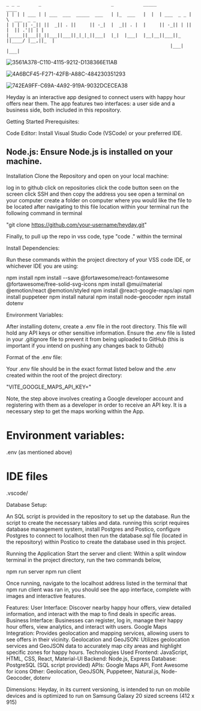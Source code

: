   ```                                                                                                             
 _ _ _       _                          _           _____            ____            
| | | | ___ | | ___  ___  _____  ___   | |_  ___   |  |  | ___  _ _ |    \  ___  _ _ 
| | | || -_|| ||  _|| . ||     || -_|  |  _|| . |  |     || -_|| | ||  |  || .'|| | |
|_____||___||_||___||___||_|_|_||___|  |_|  |___|  |__|__||___||_  ||____/ |__,||_  |
                                                               |___|            |___|          
```
![3561A378-C110-4115-9212-D138366E11AB](https://github.com/user-attachments/assets/321cfced-a510-4418-aeda-dc28a3abba98)

![4A6BCF45-F271-42FB-A88C-484230351293](https://github.com/user-attachments/assets/275c115f-a0e0-4481-a03d-3a25b03bccf4)

![742EA9FF-C69A-4A92-919A-9032DCECEA38](https://github.com/user-attachments/assets/f29b8365-584f-4a7c-a5a6-fa22b46d947c)


Heyday is an interactive app designed to connect users with happy hour offers near them. The app features two interfaces: a user side and a business side, both included in this repository.

Getting Started
Prerequisites:

Code Editor: Install Visual Studio Code (VSCode) or your preferred IDE.

Node.js: Ensure Node.js is installed on your machine.
-------------------------------------------------------------------------------------------

Installation
Clone the Repository and open on your local machine:

log in to github
click on repositories
click the code button seen on the screen
click SSH and then copy the address you see
open a terminal on your computer
create a folder on computer where you would like the file to be located
after navigating to this file location within your terminal run the following command in terminal

"git clone https://github.com/your-username/heyday.git"

Finally, to pull up the repo in vss code, type "code ." within the terminal

Install Dependencies:

Run these commands within the project directory of your VSS code IDE, or whichever IDE you are using:

npm install
npm install --save @fortawesome/react-fontawesome @fortawesome/free-solid-svg-icons
npm install @mui/material @emotion/react @emotion/styled
npm install @react-google-maps/api
npm install puppeteer
npm install natural
npm install node-geocoder
npm install dotenv


Environment Variables:

After installing dotenv, create a .env file in the root directory. This file will hold any API keys or other sensitive information. Ensure the .env file is listed in your .gitignore file to prevent it from being uploaded to GitHub (this is important if you intend on pushing any changes back to Github)

Format of the .env file:

Your .env file should be in the exact format listed below and the .env created within the root of the project directory:

"VITE_GOOGLE_MAPS_API_KEY=<enter-your-google-api-key-here>"

Note, the step above involves creating a Google developer account and registering with them as a developer in order to receive an API key.
It is a necessary step to get the maps working within the App.

# Environment variables:
.env (as mentioned above)


# IDE files
.vscode/

Database Setup:

An SQL script is provided in the repository to set up the database. Run the script to create the necessary tables and data.
running this script requires database management system, install Postgres and Postico, configure Postgres to connect to localhost
then run the database.sql file (located in the repository) within Postico to create the database used in this project.

Running the Application
Start the server and client:
Within a split window terminal in the project directory, run the two commands below,

npm run server
npm run client

Once running, navigate to the localhost address listed in the terminal that npm run client was ran in,  you should see the app interface, complete with images and interactive features.

Features:
User Interface: Discover nearby happy hour offers, view detailed information, and interact with the map to find deals in specific areas.
Business Interface: Businesses can register, log in, manage their happy hour offers, view analytics, and interact with users.
Google Maps Integration: Provides geolocation and mapping services, allowing users to see offers in their vicinity.
Geolocation and GeoJSON: Utilizes geolocation services and GeoJSON data to accurately map city areas and highlight specific zones for happy hours.
Technologies Used
Frontend: JavaScript, HTML, CSS, React, Material-UI
Backend: Node.js, Express
Database: PostgreSQL (SQL script provided)
APIs: Google Maps API, Font Awesome for icons
Other: Geolocation, GeoJSON, Puppeteer, Natural.js, Node-Geocoder, dotenv

Dimensions: 
Heyday, in its current versioning, is intended to run on mobile devices and is optimized to run on Samsung Galaxy 20 sized screens (412 x 915)
